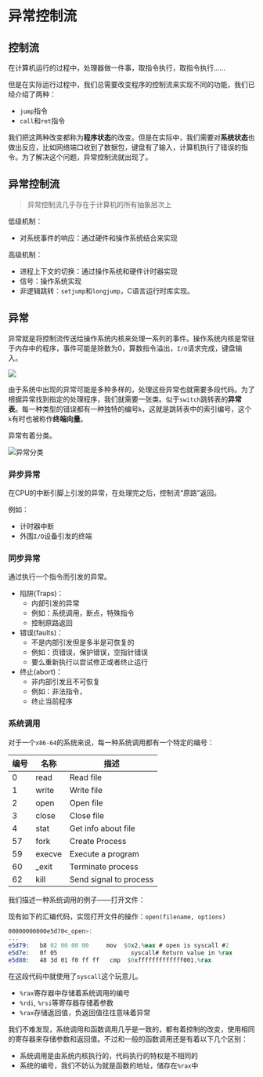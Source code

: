 # 异常控制流

## 控制流

在计算机运行的过程中，处理器做一件事，取指令执行，取指令执行……

但是在实际运行过程中，我们总需要改变程序的控制流来实现不同的功能，我们已经介绍了两种：

- `jump`指令
- `call`和`ret`指令

我们把这两种改变都称为**程序状态**的改变。但是在实际中，我们需要对**系统状态**也做出反应，比如网络端口收到了数据包，键盘有了输入，计算机执行了错误的指令。为了解决这个问题，异常控制流就出现了。

## 异常控制流

> 异常控制流几乎存在于计算机的所有抽象层次上

低级机制：

- 对系统事件的响应：通过硬件和操作系统结合来实现

高级机制：

- 进程上下文的切换：通过操作系统和硬件计时器实现
- 信号：操作系统实现
- 非逻辑跳转：`setjump`和`longjump`，C语言运行时库实现。

## 异常

异常就是将控制流传送给操作系统内核来处理一系列的事件。操作系统内核是常驻于内存中的程序，事件可能是除数为0，算数指令溢出，`I/O`请求完成，键盘输入。

![](./assets/exception-handler-20221120150651-q4hfwnk.png)

由于系统中出现的异常可能是多种多样的，处理这些异常也就需要多段代码。为了根据异常找到指定的处理程序，我们就需要一张类。似于`switch`跳转表的**异常表**。每一种类型的错误都有一种独特的编号`k`，这就是跳转表中的索引编号，这个`k`有时也被称作**终端向量**。

异常有着分类。

![异常分类](./assets/exception-taxonomy-20221120150652-rukcxad.png)

### 异步异常

在CPU的中断引脚上引发的异常，在处理完之后，控制流“原路”返回。

例如：

- 计时器中断
- 外围`I/O`设备引发的终端

### 同步异常

通过执行一个指令而引发的异常。

- 陷阱(Traps)：
  - 内部引发的异常
  - 例如：系统调用，断点，特殊指令
  - 控制原路返回
- 错误(faults)：
  - 不是内部引发但是多半是可恢复的
  - 例如：页错误，保护错误，空指针错误
  - 要么重新执行以尝试修正或者终止运行
- 终止(abort)：
  - 非内部引发且不可恢复
  - 例如：非法指令，
  - 终止当前程序

### 系统调用

对于一个`x86-64`的系统来说，每一种系统调用都有一个特定的编号：

|编号|名称|描述|
| ----| ------| ----------------------|
|0|read|Read file|
|1|write|Write file|
|2|open|Open file|
|3|close|Close file|
|4|stat|Get info about file|
|57|fork|Create Process|
|59|execve|Execute a program|
|60|_exit|Terminate process|
|62|kill|Send signal to process|

我们描述一种系统调用的例子——打开文件：

现有如下的汇编代码，实现打开文件的操作：`open(filename, options)`

```nasm
00000000000e5d70<_open>:
...
e5d79:   b8 02 00 00 00     mov  $0x2,%eax # open is syscall #2
e5d7e:   0f 05                     syscall# Return value in %rax
e5d80:   48 3d 01 f0 ff ff   cmp  $0xfffffffffffff001,%rax
```

在这段代码中就使用了`syscall`这个玩意儿。

- `%rax`寄存器中存储着系统调用的编号
- `%rdi`, `%rsi`等寄存器存储着参数
- `%rax`存储返回值，负返回值往往意味着异常

我们不难发现，系统调用和函数调用几乎是一致的，都有着控制的改变，使用相同的寄存器来存储参数和返回值。不过和一般的函数调用还是有着以下几个区别：

- 系统调用是由系统内核执行的，代码执行的特权是不相同的
- 系统的编号，我们不妨认为就是函数的地址，储存在`%rax`中
